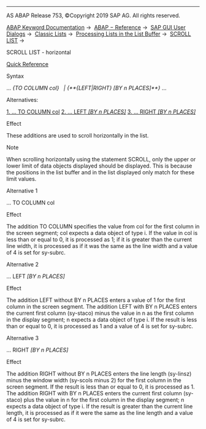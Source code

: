   

* * *

AS ABAP Release 753, ©Copyright 2019 SAP AG. All rights reserved.

[ABAP Keyword Documentation](javascript:call_link\('abenabap.htm'\)) →  [ABAP − Reference](javascript:call_link\('abenabap_reference.htm'\)) →  [SAP GUI User Dialogs](javascript:call_link\('abenabap_screens.htm'\)) →  [Classic Lists](javascript:call_link\('abenabap_dynpro_list.htm'\)) →  [Processing Lists in the List Buffer](javascript:call_link\('abenabap_lists_complex.htm'\)) →  [SCROLL LIST](javascript:call_link\('abapscroll.htm'\)) → 

SCROLL LIST - horizontal

[Quick Reference](javascript:call_link\('abapscroll_shortref.htm'\))

Syntax

... *{*TO COLUMN col*}*
  *|* *{**{*LEFT*|*RIGHT*}* *\[*BY n PLACES*\]**}* ...

Alternatives:

[1\. ... TO COLUMN col](#!ABAP_ALTERNATIVE_1@1@)
[2\. ... LEFT *\[*BY n PLACES*\]*](#!ABAP_ALTERNATIVE_2@2@)
[3\. ... RIGHT *\[*BY n PLACES*\]*](#!ABAP_ALTERNATIVE_3@3@)

Effect

These additions are used to scroll horizontally in the list.

Note

When scrolling horizontally using the statement SCROLL, only the upper or lower limit of data objects displayed should be displayed. This is because the positions in the list buffer and in the list displayed only match for these limit values.

Alternative 1

... TO COLUMN col

Effect

The addition TO COLUMN specifies the value from col for the first column in the screen segment; col expects a data object of type i. If the value in col is less than or equal to 0, it is processed as 1; if it is greater than the current line width, it is processed as if it was the same as the line width and a value of 4 is set for sy-subrc.

Alternative 2

... LEFT *\[*BY n PLACES*\]*

Effect

The addition LEFT without BY n PLACES enters a value of 1 for the first column in the screen segment. The addition LEFT with BY n PLACES enters the current first column (sy-staco) minus the value in n as the first column in the display segment; n expects a data object of type i. If the result is less than or equal to 0, it is processed as 1 and a value of 4 is set for sy-subrc.

Alternative 3

... RIGHT *\[*BY n PLACES*\]*

Effect

The addition RIGHT without BY n PLACES enters the line length (sy-linsz) minus the window width (sy-scols minus 2) for the first column in the screen segment. If the result is less than or equal to 0, it is processed as 1. The addition RIGHT with BY n PLACES enters the current first column (sy-staco) plus the value in n for the first column in the display segment; n expects a data object of type i. If the result is greater than the current line length, it is processed as if it were the same as the line length and a value of 4 is set for sy-subrc.